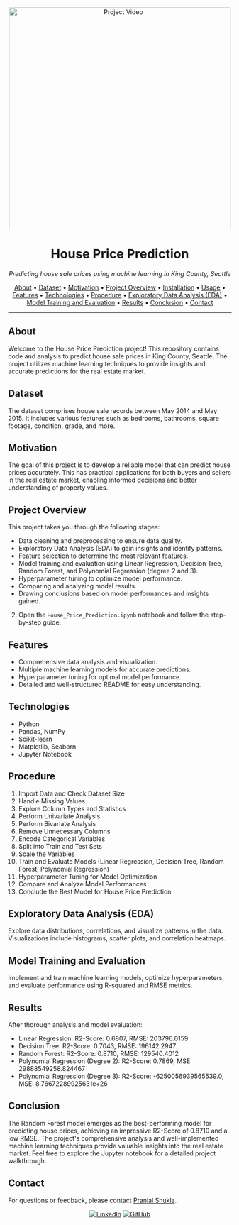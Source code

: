 <div align="center">
  <a href="[https://www.youtube.com/watch?v=YOUR_VIDEO_ID_HERE](https://youtu.be/-QVpJNYLVzM)"><img src="insert_your_project_image_url_here" alt="Project Video" width="500px"></a>
  <h1>House Price Prediction</h1>
  <p><i>Predicting house sale prices using machine learning in King County, Seattle</i></p>
</div>

<p align="center">
  <a href="#about">About</a> •
  <a href="#dataset">Dataset</a> •
  <a href="#motivation">Motivation</a> •
  <a href="#project-overview">Project Overview</a> •
  <a href="#installation">Installation</a> •
  <a href="#usage">Usage</a> •
  <a href="#features">Features</a> •
  <a href="#technologies">Technologies</a> •
  <a href="#procedure">Procedure</a> •
  <a href="#eda">Exploratory Data Analysis (EDA)</a> •
  <a href="#model-training">Model Training and Evaluation</a> •
  <a href="#results">Results</a> •
  <a href="#conclusion">Conclusion</a> •
  <a href="#contact">Contact</a>
</p>

---

## About
Welcome to the House Price Prediction project! This repository contains code and analysis to predict house sale prices in King County, Seattle. The project utilizes machine learning techniques to provide insights and accurate predictions for the real estate market.

## Dataset
The dataset comprises house sale records between May 2014 and May 2015. It includes various features such as bedrooms, bathrooms, square footage, condition, grade, and more.

## Motivation
The goal of this project is to develop a reliable model that can predict house prices accurately. This has practical applications for both buyers and sellers in the real estate market, enabling informed decisions and better understanding of property values.

## Project Overview
This project takes you through the following stages:
- Data cleaning and preprocessing to ensure data quality.
- Exploratory Data Analysis (EDA) to gain insights and identify patterns.
- Feature selection to determine the most relevant features.
- Model training and evaluation using Linear Regression, Decision Tree, Random Forest, and Polynomial Regression (degree 2 and 3).
- Hyperparameter tuning to optimize model performance.
- Comparing and analyzing model results.
- Drawing conclusions based on model performances and insights gained.

2. Open the `House_Price_Prediction.ipynb` notebook and follow the step-by-step guide.

## Features
- Comprehensive data analysis and visualization.
- Multiple machine learning models for accurate predictions.
- Hyperparameter tuning for optimal model performance.
- Detailed and well-structured README for easy understanding.

## Technologies
- Python
- Pandas, NumPy
- Scikit-learn
- Matplotlib, Seaborn
- Jupyter Notebook

## Procedure
1. Import Data and Check Dataset Size
2. Handle Missing Values
3. Explore Column Types and Statistics
4. Perform Univariate Analysis
5. Perform Bivariate Analysis
6. Remove Unnecessary Columns
7. Encode Categorical Variables
8. Split into Train and Test Sets
9. Scale the Variables
10. Train and Evaluate Models (Linear Regression, Decision Tree, Random Forest, Polynomial Regression)
11. Hyperparameter Tuning for Model Optimization
12. Compare and Analyze Model Performances
13. Conclude the Best Model for House Price Prediction

## Exploratory Data Analysis (EDA)
Explore data distributions, correlations, and visualize patterns in the data. Visualizations include histograms, scatter plots, and correlation heatmaps.

## Model Training and Evaluation
Implement and train machine learning models, optimize hyperparameters, and evaluate performance using R-squared and RMSE metrics.

## Results
After thorough analysis and model evaluation:
- Linear Regression: R2-Score: 0.6807, RMSE: 203796.0159
- Decision Tree: R2-Score: 0.7043, RMSE: 196142.2947
- Random Forest: R2-Score: 0.8710, RMSE: 129540.4012
- Polynomial Regression (Degree 2): R2-Score: 0.7869, MSE: 29888549258.824467
- Polynomial Regression (Degree 3): R2-Score: -6250056939565539.0, MSE: 8.76672289925631e+26

## Conclusion
The Random Forest model emerges as the best-performing model for predicting house prices, achieving an impressive R2-Score of 0.8710 and a low RMSE. The project's comprehensive analysis and well-implemented machine learning techniques provide valuable insights into the real estate market. Feel free to explore the Jupyter notebook for a detailed project walkthrough.

## Contact
For questions or feedback, please contact [Pranjal Shukla](pranjalshukla096@gmail.com).

<div align="center">
<a href="[https://www.linkedin.com/in/your_username/](https://www.linkedin.com/in/pranjal4/)"><img src="https://img.icons8.com/color/48/000000/linkedin.png" alt="LinkedIn"></a>
<a href="[https://github.com/your_username/](https://github.com/pranjalshukla04)"><img src="https://img.icons8.com/color/48/000000/github.png" alt="GitHub"></a>
</div>
